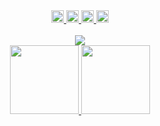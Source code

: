 <div align="center">
  <a href="#" target="_blank">
    <img src="https://komarev.com/ghpvc/?username=PabloCerv&color=yellow&style=flat-square" height="20">
  </a>
  <a href="https://www.linkedin.com/in/pabloccervantes/" target="_blank">
    <img src="https://img.shields.io/badge/-pabloccervantes-blue?style=flat-square&logo=Linkedin&logoColor=white&link=https://www.linkedin.com/in/pabloccervantes/" height="20">
  </a>
  <a href="mailto:pabloccervantes@gmail.com" target="_blank">
    <img src="https://img.shields.io/badge/-Email-red?style=flat-square&logo=Gmail&logoColor=white&link=mailto:pabloccervantes@gmail.com" height="20">
  </a>
  <a href="#" target="_blank">
    <img src="https://img.shields.io/badge/-Open%20Source-success?style=flat-square&logo=Open+Source+Initiative&logoColor=white" height="20">
  </a>
<div>

<br>

<div align="center">
  <a href="#" target="_blank">
    <img src="https://readme-typing-svg.herokuapp.com/?size=16&font=IBM+Plex+Mono&color=41b883&height=250&width=900&vCenter=true&multiline=true&duration=1900&lines=1%7F%7F%7Fconst%7Fme%7F=%7F{;2%7F%7F%7F%7F%7Fname:%7F%7F%22Pablo+Cervantes%22,;3%7F%7F%7F%7F%7Fabout:%7F%7F%22Outgoing,+charismatic,+and+passionate+at+what+I+do%22,;4%7F%7F%7F%7F%7Frole:%7F%7F%22Web+developer%22,;5%7F%7F%7F%7F%7Fcode:%7F%7F[Javascript,+C%23,+Java,+PHP,+C,+HTML,+CSS],;6%7F%7F%7F%7F%7Ftools:%7F%7F[React,+Node,+Unity,+Firebase,+Android],;7%7F%7F%7F%7F%7Flanguage_spoken:%7F%7F%22es_MX%22+|+%22en_US%22,;8%7F%7F%7F%7F%7Fchallenge:%7F%7F%22I+am+participating+in+the+%23LaunchX+program,+focused+on+developer+training%22;9%7F%7F%7F};10%7F%7F%2F%2FThanks+for+dropping+by,+hope+you+find+some+of+my+work+interesting.+:);%7F%7F%7F%7F%7F%7F;%7F%7F%7F%7F%7F%7F;%7F%7F%7F%7F%7F%7F;%7F%7F%7F%7F%7F%7F">
  </a>
</div>

<div align="center">
  <a href="#" target="_blank">
    <img src="https://github-readme-stats.vercel.app/api?username=PabloCerv&show_icons=true&theme=vue-dark&border_radius=15&include_all_commits=true&hide=prs,issues,contribs&custom_title=Pablo%20Cervantes%20(GitHub%20Stats)" height="110">
  </a>
  <a href="#" target="_blank">
    <img src="https://github-readme-stats.vercel.app/api/top-langs/?username=PabloCerv&layout=compact&theme=vue-dark&border_radius=15&langs_count=6" height="110">
  </a>
</div>
